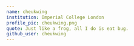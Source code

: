 ```yaml
---
name: cheukwing
institution: Imperial College London
profile_pic: cheukwing.png
quote: Just like a frog, all I do is eat bug.
github_user: cheukwing
---
```

